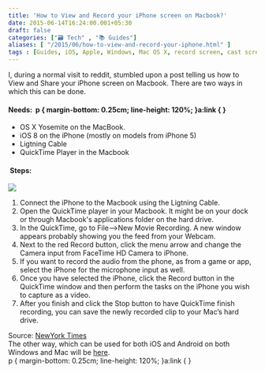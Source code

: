 ```yaml
---
title: 'How to View and Record your iPhone screen on Macbook?'
date: 2015-06-14T16:24:00.001+05:30
draft: false
categories: ["🗃️ Tech" , "📚 Guides"]
aliases: [ "/2015/06/how-to-view-and-record-your-iphone.html" ]
tags : [Guides, iOS, Apple, Windows, Mac OS X, record screen, cast screen, Android]
---
```


I, during a normal visit to reddit, stumbled upon a post telling us how to View and Share your iPhone screen on Macbook. There are two ways in which this can be done.  

#### Needs:  p { margin-bottom: 0.25cm; line-height: 120%; }a:link { }

*   OS X Yosemite on the MacBook.
*   iOS 8 on the iPhone (mostly on models from iPhone 5)
*   Ligtning Cable
*   QuickTime Player in the Macbook

####  Steps:

[![](https://cdn3.howtogeek.com/wp-content/uploads/2014/12/ximg_5495fcf517d50.jpg.pagespeed.ic.oEC7g3zDLA.jpg)](https://cdn3.howtogeek.com/wp-content/uploads/2014/12/ximg_5495fcf517d50.jpg.pagespeed.ic.oEC7g3zDLA.jpg)

1.  Connect the iPhone to the Macbook using the Ligtning Cable.
2.  Open the QuickTime player in your Macbook. It might be on your dock or through Macbook's applications folder on the hard drive.
3.  In the QuickTime, go to File-->New Movie Recording. A new window appears probably showing you the feed from your Webcam.
4.  Next to the red Record button, click the menu arrow and change the Camera input from FaceTime HD Camera to iPhone. 
5.  If you want to record the audio from the phone, as from a game or app, select the iPhone for the microphone input as well.
6.  Once you have selected the iPhone, click the Record button in the QuickTime window and then perform the tasks on the iPhone you wish to capture as a video. 
7.  After you finish and click the Stop button to have QuickTime finish recording, you can save the newly recorded clip to your Mac’s hard drive.

Source: [NewYork Times](https://www.nytimes.com/2015/06/13/technology/personaltech/recording-a-phones-screen-on-a-mac.html)  
The other way, which can be used for both iOS and Android on both Windows and Mac will be [here](https://technologyinfinite.blogspot.in/2015/06/how-to-stream-and-record-your.html).  
p { margin-bottom: 0.25cm; line-height: 120%; }a:link { }